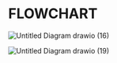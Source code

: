 # FLOWCHART

![Untitled Diagram drawio (16)](https://github.com/PA-B23-KELOMPOK-2/Kode-Visual-PA-B23-KELOMPOK-2/assets/144345295/eac21986-1b5f-4427-b928-9ee8acbff3c9)

![Untitled Diagram drawio (19)](https://github.com/PA-B23-KELOMPOK-2/Kode-Visual-PA-B23-KELOMPOK-2/assets/144345295/f084563d-3539-41e1-a4dc-27061d99eed1)

